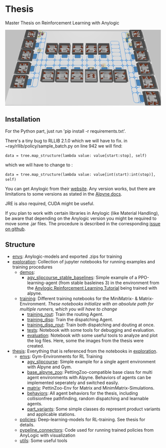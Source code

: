 # Thesis

Master Thesis on Reinforcement Learning with Anylogic

![image](examplerun.gif)


## Installation

For the Python part, just run 'pip install -r requirements.txt'. 

There's a tiny bug to RLLIB 2.1.0 which we will have to fix. in ~ray/rllib/policy/sample_batch.py on line 942 we will find:

    data = tree.map_structure(lambda value: value[start:stop], self)

which we will have to change to :

    data = tree.map_structure(lambda value: value[int(start):int(stop)], self)


You can get Anylogic from their [website](https://www.anylogic.com/downloads/). Any version works, but there are limitations to some versions as stated in the [Alpyne docs](https://t-wolfeadam.github.io/Alpyne/_build/html/intro_getstarted.html).

JRE is also required, CUDA might be useful.

If you plan to work with certain libraries in Anylogic (like Material Handling), be aware that depending on the Anylogic version you might be required to move some .jar files. The procedure is described in the corresponding [issue on github](https://github.com/t-wolfeadam/Alpyne/issues/18).

## Structure

- [envs](./envs): Anylogic-models and exported .zips for training
- [exploration](./exploration): Collection of jupyter notebooks for running examples and training procedures 
    - [demos](./exploration/demos/):
        - [agv_slipcourse_stable_baselines](./exploration/basics_re/agv_slipcourse_stable_baslines.ipynb): Simple example of a PPO-learning-agent (from stable basleines 3) in the environment from the [Anylogic Reinforcement Learning Tutorial](https://www.youtube.com/watch?v=NeQYsKADD_c) being trained with alpyne.
    - [training](./exploration/training/): Different training notebooks for the MiniMatrix- & Matrix-Environment. *These notebooks initialize with an absolute path for multiple runners, which you will have to change*
        - [training_rout](./exploration/training/training_rout.ipynb): Train the routing Agent.
        - [training_disp](./exploration/training/training_disp.ipynb): Train the dispatching Agent.
        - [training_disp_rout](./exploration/training/training_disp_rout.ipynb): Train both dispatching and douting at once.
        - [tests](./exploration/training/tests.ipynb): Notebook with some tools for debugging and evaluation.
        - [evaluation](./exploration/training/evaluation.ipynb): Notebook with some useful tools to analyze and plot the log files. Here, some the images from the thesis were created.
- [thesis](./thesis): Everything that is referenced from the notebooks in [exploration](./exploration).
    - [envs](./thesis/envs): Gym-Environments for RL Training
        - [agv_slipcourse](./thesis/envs/agv_slipcourse.py): Simple example for a single agent environment with Alpyne and Gym.
        - [base_alpyne_zoo](./thesis/envs/base_alpyne_zoo.py): PettingZoo-compatible base class for multi agent environments with Alpyne. Behaviors of agents can be implemented seperately and switched easily.
        - [matrix](./thesis/envs/matrix.py): PettinZoo-Env for Matrix and MinimMatrix-Simulations. 
        - [behaviors](./thesis/envs/behaviors.py): All agent behaviors for the thesis, including collisionfree pathfinding, random dispatching and learnable agents. 
        - [part_variants](./thesis/envs/part_variants.py): Some simple classes do represent product variants and applicable stations.
    - [policies](./thesis/policies/): Deep-learning-models for RL-training. See thesis for details. 
    - [pypeline_connectors](./thesis/pypeline_connectors/): Code used for running trained policies from AnyLogic with visualization
    - [utils](./thesis/utils/): Some useful tools